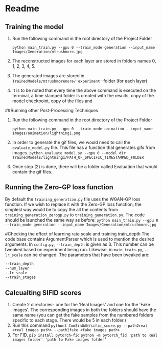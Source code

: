 # Readme

## Training the model
1. Run the following command in the root directory of the Project Folder

	`python main_train.py --gpu 0 --train_mode generation --input_name Images/Generation/mtrushmore.jpg`
2. The reconstructed images for each layer are stored in folders names 0, 1, 2, 3, 4, 5.
3. The generated images are stored in `TrainedModels/mtrushmoremore/'experiment'` folder (for each layer)
4. It is to be noted that every time the above command is executed on the terminal, a time stamped folder is created with the results, copy of the model checkpoint, copy of the files and

##Running other Post-Processing Techniques
1. Run the following command in the root directory of the Project Folder

	`python main_train.py --gpu 0 --train_mode animation --input_name Images/animation/lightning1.png`
2. In order to generate the gif files, we would need to call the `evaluate_model.py` file.  This file has a function that generates gifs from images.
`python evaluate_model.py --gpu 0 --model_dir TrainedModels/lightning1/PATH_OF_SPECIFIC_TIMESTAMPED_FOLDER`
3. Once step (2) is done, there will be a folder called Evaluation that would contain the gif files.

## Running the Zero-GP loss function
By default the `training_generation.py` file uses the WGAN-GP loss function. If we wish to replace it with the Zero-GP loss function, the simplest way would be to copy the all the contents from `training_generation_zerogp.py` to `training_generation.py`.
The code should be launched the same way as before: `python main_train.py --gpu 0 --train_mode generation --input_name Images/Generation/mtrushmore.jpg`

#Checking the effect of learning rate scale  and training train_depth
The code base contains ArgumentParser which is used to mention the desired arguments. In `config.py`, `--train_depth` is given as 3. This number can be tweaked based on experiment being run. Likewise, in `main_train.py`, `--lr_scale` can be changed.
The parameters that have been tweaked are:
````sh
--train_depth
--num_layer
--lr_scale
--train_stages
````
## Calcualting SIFID scores

1. Create 2 directories- one for the 'Real Images' and one for the 'Fake Images'. The corresponding images in both the folders should have the same name
 	(you can get the fake samples from the numbered folders specific to each stage. There would be 5 in each folder.)
2. Run this command `python3 ConSinGAN/sifid_score.py --path2real <real images path> --path2fake <fake images path> `
3. For FID,
	`pip install pytorch-fid`
	`python -m pytorch_fid 'path to Real images folder' 'path to Fake images folder'`
